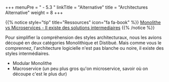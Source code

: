 +++
menuPre = " - 5.3 "
linkTitle = "Alternative"
title = "Architectures Alternative"
weight = 8
+++

{{% notice style="tip" title="Ressources" icon="fa fa-book" %}}
[Monolithe vs Microservices - Il existe des solutions intermediaires](https://youtu.be/YwxSPmaW2SQ?t=655)
{{% /notice %}}

Pour simplifier la compréhension des styles architecturaux, nous les avions découpé en deux catégories Monolithique et Distibué. Mais comme vous le comprennez, l'architecture logicielle n'est pas blanche ou noire, il existe des styles intermédiaires.
- Modular Monolithe
- Macroservice (un peu plus gros qu'on microservice, savoir où on découpe c'est le plus dur)
